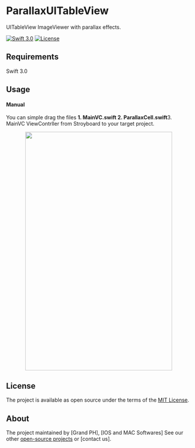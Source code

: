# ParallaxUITableView

UITableView ImageViewer with parallax effects.


[![Swift 3.0](https://img.shields.io/badge/Swift-3.0-orange.svg?style=flat)](https://swift.org/)
[![License](https://img.shields.io/cocoapods/l/ParallaxView.svg)](https://github.com/PGSSoft/ParallaxView/LICENSE.md)



## Requirements

Swift 3.0


## Usage
 
#### Manual

You can simple drag the files <b>1. MainVC.swift</b><b> 2. ParallaxCell.swift</b>3. MainVC ViewContrller from Stroyboard to your target project.

 
<p align="center">
 
  <img src="http://katikids.com/Parallax.png" height="650" width="400">
 
</p>


## License

The project is available as open source under the terms of the [MIT License](http://opensource.org/licenses/MIT).

 
## About

The project maintained by [Grand PH], [IOS and MAC Softwares]
See our other [open-source projects](https://github.com/mkihmouda) or [contact us]. 


 
